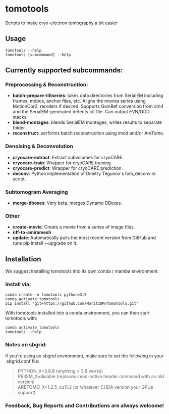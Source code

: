 # tomotools
Scripts to make cryo-electron tomography a bit easier

## Usage
```  
tomotools --help    
tomotools [subcommand] --help  
```  

## Currently supported subcommands:

### Preprocessing & Reconstruction:
- **batch-prepare-tiltseries**: takes data directories from SerialEM including frames, mdocs, anchor files, etc. Aligns the movies series using MotionCor2, reorders if desired. Supports GainRef conversion from dm4 and the SerialEM-generated defects.txt file. Can output EVN/ODD stacks.
- **blend-montages**: blends SerialEM montages, writes results to separate folder.
- **reconstruct**: performs batch reconstruction using imod and/or AreTomo.

### Denoising & Deconvolution
- **cryocare-extract**: Extract subvolumes for cryoCARE.
- **cryocare-train**: Wrapper for cryoCARE training.
- **cryocare-predict**: Wrapper for cryoCARE prediction.
- **deconv**: Python implementation of Dimitry Tegunov's tom_deconv.m script.

### Subtomogram Averaging
- **merge-dboxes**: Very beta, merges Dynamo DBoxes.

### Other
- **create-movie**: Create a movie from a series of image files.
- **nff-to-amiramesh**
- **update**: Automatically pulls the most recent version from GitHub and runs pip install --upgrade on it.

## Installation
We suggest installing tomotools into its own conda / mamba environment. 

### Install via:
```
conda create -n tomotools python=3.9
conda activate tomotools
pip install 'git+https://github.com/MoritzWM/tomotools.git'
```
With tomotools installed into a conda environment, you can then start tomotools with:
```
conda activate tomotools
tomotools --help
```

### Notes on sbgrid:
If you're using an sbgrid environment, make sure to set the following in your .sbgrid.conf file:

> PYTHON_X=3.8.8 (anything > 3.8 works)  
> PRIISM_X=disable (replaces imod-native header command with an old version)  
> ARETOMO_X=1.2.5_cu11.2 (or whatever CUDA version your GPUs support)  

### Feedback, Bug Reports and Contributions are always welcome!
